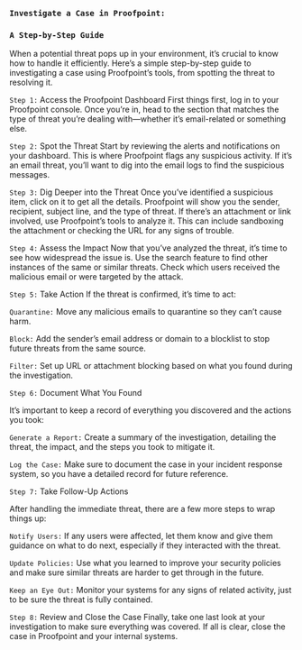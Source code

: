 ### `Investigate a Case in Proofpoint:` 
### `A Step-by-Step Guide`
When a potential threat pops up in your environment, it’s crucial to know how to handle it efficiently. Here’s a simple step-by-step guide to investigating a case using Proofpoint’s tools, from spotting the threat to resolving it.

`Step 1:` Access the Proofpoint Dashboard
First things first, log in to your Proofpoint console. Once you’re in, head to the section that matches the type of threat you’re dealing with—whether it’s email-related or something else.

`Step 2:` Spot the Threat
Start by reviewing the alerts and notifications on your dashboard. This is where Proofpoint flags any suspicious activity. If it’s an email threat, you’ll want to dig into the email logs to find the suspicious messages.

`Step 3:` Dig Deeper into the Threat
Once you’ve identified a suspicious item, click on it to get all the details. Proofpoint will show you the sender, recipient, subject line, and the type of threat. If there’s an attachment or link involved, use Proofpoint’s tools to analyze it. This can include sandboxing the attachment or checking the URL for any signs of trouble.

`Step 4:` Assess the Impact
Now that you’ve analyzed the threat, it’s time to see how widespread the issue is. Use the search feature to find other instances of the same or similar threats. Check which users received the malicious email or were targeted by the attack.

`Step 5:` Take Action
If the threat is confirmed, it’s time to act:

`Quarantine:` Move any malicious emails to quarantine so they can’t cause harm.

`Block:` Add the sender’s email address or domain to a blocklist to stop future threats from the same source.

`Filter:` Set up URL or attachment blocking based on what you found during the investigation.

`Step 6:` Document What You Found

It’s important to keep a record of everything you discovered and the actions you took:

`Generate a Report:` Create a summary of the investigation, detailing the threat, the impact, and the steps you took to mitigate it.

`Log the Case:` Make sure to document the case in your incident response system, so you have a detailed record for future reference.

`Step 7:` Take Follow-Up Actions

After handling the immediate threat, there are a few more steps to wrap things up:

`Notify Users:` If any users were affected, let them know and give them guidance on what to do next, especially if they interacted with the threat.

`Update Policies:` Use what you learned to improve your security policies and make sure similar threats are harder to get through in the future.

`Keep an Eye Out:` Monitor your systems for any signs of related activity, just to be sure the threat is fully contained.

`Step 8:` Review and Close the Case
Finally, take one last look at your investigation to make sure everything was covered. If all is clear, close the case in Proofpoint and your internal systems.

